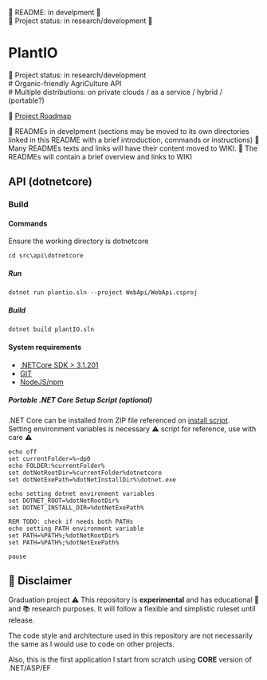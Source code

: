 ﻿﻿🚧 README: in develpment 🚧  
🚧 Project status: in research/development 🚧  

# PlantIO
🚧 Project status: in research/development  
\# Organic-friendly AgriCulture API  
\# Multiple distributions: on private clouds / as a service / hybrid / (portable?)

📅 [Project Roadmap](https://github.com/davifiamenghi/plantIO/wiki/Roadmap)

🚧 READMEs in develpment (sections may be moved to its own directories linked in this README with a brief introduction, commands or instructions)
🚧 Many READMEs texts and links will have their content moved to WIKI. 
🚧 The READMEs will contain a brief overview and links to WIKI

## API (dotnetcore)

### Build

#### Commands
Ensure the working directory  is dotnetcore
```batch
cd src\api\dotnetcore
```
##### Run
```batch
dotnet run plantio.sln --project WebApi/WebApi.csproj
```
##### Build
```batch
dotnet build plantIO.sln
```

#### System requirements
- [.NETCore SDK > 3.1.201](https://dotnet.microsoft.com/download/dotnet-core/3.1)
- [GIT](https://git-scm.com/downloads)
- [NodeJS/npm ](https://www.npmjs.com/get-npm)

##### Portable .NET Core Setup Script (optional)
.NET Core can be installed from ZIP file referenced on [install script](https://dotnet.microsoft.com/download/dotnet-core/scripts).  
Setting environment variables is necessary ⚠️ script for reference, use with care ⚠️
```batch
echo off
set currentFolder=%~dp0
echo FOLDER:%currentFolder%
set dotNetRootDir=%currentFolder%dotnetcore
set dotNetExePath=%dotNetInstallDir%\dotnet.exe

echo setting dotnet environment variables
set DOTNET_ROOT=%dotNetRootDir%
set DOTNET_INSTALL_DIR=%dotNetExePath%

REM TODO: check if needs both PATHs
echo setting PATH environment variable
set PATH=%PATH%;%dotNetRootDir% 
set PATH=%PATH%;%dotNetExePath%

pause
```

## 🚧 Disclaimer 
Graduation project ⚠️ This repository is **experimental** and has educational 🏫 and 📚 research purposes. It will follow a flexible and simplistic ruleset until release.  

The code style and architecture used in this repository are not necessarily the same as I would use to code on other projects.

Also, this is the first application I start from scratch using **CORE** version of .NET/ASP/EF  